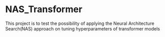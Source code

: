 # NAS_Transformer
This project is to test the possibility of applying the Neural Architecture Search(NAS) approach on tuning hyperparameters of transformer models
